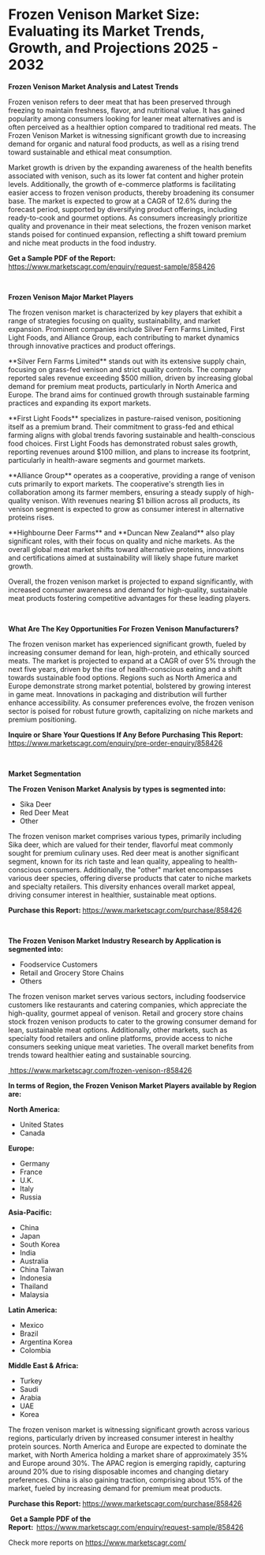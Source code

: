 <p><h1>Frozen Venison Market Size: Evaluating its Market Trends, Growth, and Projections 2025 - 2032</h1></p><p><strong>Frozen Venison Market Analysis and Latest Trends</strong></p>
<p><p>Frozen venison refers to deer meat that has been preserved through freezing to maintain freshness, flavor, and nutritional value. It has gained popularity among consumers looking for leaner meat alternatives and is often perceived as a healthier option compared to traditional red meats. The Frozen Venison Market is witnessing significant growth due to increasing demand for organic and natural food products, as well as a rising trend toward sustainable and ethical meat consumption. </p><p>Market growth is driven by the expanding awareness of the health benefits associated with venison, such as its lower fat content and higher protein levels. Additionally, the growth of e-commerce platforms is facilitating easier access to frozen venison products, thereby broadening its consumer base. The market is expected to grow at a CAGR of 12.6% during the forecast period, supported by diversifying product offerings, including ready-to-cook and gourmet options. As consumers increasingly prioritize quality and provenance in their meat selections, the frozen venison market stands poised for continued expansion, reflecting a shift toward premium and niche meat products in the food industry.</p></p>
<p><strong>Get a Sample PDF of the Report:&nbsp;</strong> <a href="https://www.marketscagr.com/enquiry/request-sample/858426?utm_campaign=2471&utm_medium=2&utm_source=Github&utm_content=ia&utm_term=07042025&utm_id=frozen-venison">https://www.marketscagr.com/enquiry/request-sample/858426</a></p>
<p>&nbsp;</p>
<p><strong>Frozen Venison Major Market Players</strong></p>
<p><p>The frozen venison market is characterized by key players that exhibit a range of strategies focusing on quality, sustainability, and market expansion. Prominent companies include Silver Fern Farms Limited, First Light Foods, and Alliance Group, each contributing to market dynamics through innovative practices and product offerings.</p><p>**Silver Fern Farms Limited** stands out with its extensive supply chain, focusing on grass-fed venison and strict quality controls. The company reported sales revenue exceeding $500 million, driven by increasing global demand for premium meat products, particularly in North America and Europe. The brand aims for continued growth through sustainable farming practices and expanding its export markets.</p><p>**First Light Foods** specializes in pasture-raised venison, positioning itself as a premium brand. Their commitment to grass-fed and ethical farming aligns with global trends favoring sustainable and health-conscious food choices. First Light Foods has demonstrated robust sales growth, reporting revenues around $100 million, and plans to increase its footprint, particularly in health-aware segments and gourmet markets.</p><p>**Alliance Group** operates as a cooperative, providing a range of venison cuts primarily to export markets. The cooperative's strength lies in collaboration among its farmer members, ensuring a steady supply of high-quality venison. With revenues nearing $1 billion across all products, its venison segment is expected to grow as consumer interest in alternative proteins rises.</p><p>**Highbourne Deer Farms** and **Duncan New Zealand** also play significant roles, with their focus on quality and niche markets. As the overall global meat market shifts toward alternative proteins, innovations and certifications aimed at sustainability will likely shape future market growth.</p><p>Overall, the frozen venison market is projected to expand significantly, with increased consumer awareness and demand for high-quality, sustainable meat products fostering competitive advantages for these leading players.</p></p>
<p>&nbsp;</p>
<p><strong>What Are The Key Opportunities For Frozen Venison Manufacturers?</strong></p>
<p><p>The frozen venison market has experienced significant growth, fueled by increasing consumer demand for lean, high-protein, and ethically sourced meats. The market is projected to expand at a CAGR of over 5% through the next five years, driven by the rise of health-conscious eating and a shift towards sustainable food options. Regions such as North America and Europe demonstrate strong market potential, bolstered by growing interest in game meat. Innovations in packaging and distribution will further enhance accessibility. As consumer preferences evolve, the frozen venison sector is poised for robust future growth, capitalizing on niche markets and premium positioning.</p></p>
<p><strong>Inquire or Share Your Questions If Any Before Purchasing This Report:</strong> <a href="https://www.marketscagr.com/enquiry/pre-order-enquiry/858426?utm_campaign=2471&utm_medium=2&utm_source=Github&utm_content=ia&utm_term=07042025&utm_id=frozen-venison">https://www.marketscagr.com/enquiry/pre-order-enquiry/858426</a></p>
<p>&nbsp;</p>
<p><strong>Market Segmentation</strong></p>
<p><strong>The Frozen Venison Market Analysis by types is segmented into:</strong></p>
<p><ul><li>Sika Deer</li><li>Red Deer Meat</li><li>Other</li></ul></p>
<p><p>The frozen venison market comprises various types, primarily including Sika deer, which are valued for their tender, flavorful meat commonly sought for premium culinary uses. Red deer meat is another significant segment, known for its rich taste and lean quality, appealing to health-conscious consumers. Additionally, the "other" market encompasses various deer species, offering diverse products that cater to niche markets and specialty retailers. This diversity enhances overall market appeal, driving consumer interest in healthier, sustainable meat options.</p></p>
<p><strong>Purchase this Report:&nbsp;</strong><a href="https://www.marketscagr.com/purchase/858426?utm_campaign=2471&utm_medium=2&utm_source=Github&utm_content=ia&utm_term=07042025&utm_id=frozen-venison">https://www.marketscagr.com/purchase/858426</a></p>
<p>&nbsp;</p>
<p><strong>The Frozen Venison Market Industry Research by Application is segmented into:</strong></p>
<p><ul><li>Foodservice Customers</li><li>Retail and Grocery Store Chains</li><li>Others</li></ul></p>
<p><p>The frozen venison market serves various sectors, including foodservice customers like restaurants and catering companies, which appreciate the high-quality, gourmet appeal of venison. Retail and grocery store chains stock frozen venison products to cater to the growing consumer demand for lean, sustainable meat options. Additionally, other markets, such as specialty food retailers and online platforms, provide access to niche consumers seeking unique meat varieties. The overall market benefits from trends toward healthier eating and sustainable sourcing.</p></p>
<p><a href="https://www.marketscagr.com/frozen-venison-r858426?utm_campaign=2471&utm_medium=2&utm_source=Github&utm_content=ia&utm_term=07042025&utm_id=frozen-venison">&nbsp;https://www.marketscagr.com/frozen-venison-r858426</a></p>
<p><strong>In terms of Region, the Frozen Venison Market Players available by Region are:</strong></p>
<p>
    <p> <strong> North America: </strong>
        <ul>
            <li>United States</li>
            <li>Canada</li>
        </ul>
        </p> 
    <p> <strong> Europe: </strong>
        <ul>
            <li>Germany</li>
            <li>France</li>
            <li>U.K.</li>
            <li>Italy</li>
            <li>Russia</li>
        </ul>
        </p> 
    <p> <strong> Asia-Pacific: </strong>
        <ul>
            <li>China</li>
            <li>Japan</li>
            <li>South Korea</li>
            <li>India</li>
            <li>Australia</li>
            <li>China Taiwan</li>
            <li>Indonesia</li>
            <li>Thailand</li>
            <li>Malaysia</li>
        </ul>
        </p> 
    <p> <strong> Latin America: </strong>
        <ul>
            <li>Mexico</li>
            <li>Brazil</li>
            <li>Argentina Korea</li>
            <li>Colombia</li>
        </ul>
        </p> 
    <p> <strong> Middle East & Africa: </strong>
        <ul>
            <li>Turkey</li>
            <li>Saudi</li>
            <li>Arabia</li>
            <li>UAE</li>
            <li>Korea</li>
        </ul>
    </p>
    </p>
<p><p>The frozen venison market is witnessing significant growth across various regions, particularly driven by increased consumer interest in healthy protein sources. North America and Europe are expected to dominate the market, with North America holding a market share of approximately 35% and Europe around 30%. The APAC region is emerging rapidly, capturing around 20% due to rising disposable incomes and changing dietary preferences. China is also gaining traction, comprising about 15% of the market, fueled by increasing demand for premium meat products.</p></p>
<p><strong>Purchase this Report: </strong><a href="https://www.marketscagr.com/purchase/858426?utm_campaign=2471&utm_medium=2&utm_source=Github&utm_content=ia&utm_term=07042025&utm_id=frozen-venison">https://www.marketscagr.com/purchase/858426</a></p>
<p>&nbsp;<strong>Get a Sample PDF of the Report:&nbsp;&nbsp;</strong><a href="https://www.marketscagr.com/enquiry/request-sample/858426?utm_campaign=2471&utm_medium=2&utm_source=Github&utm_content=ia&utm_term=07042025&utm_id=frozen-venison">https://www.marketscagr.com/enquiry/request-sample/858426</a></p>
<p><strong></strong></p>
<p>Check more reports on <a href="https://www.marketscagr.com/?utm_campaign=2471&utm_medium=2&utm_source=Github&utm_content=ia&utm_term=07042025&utm_id=frozen-venison">https://www.marketscagr.com/</a></p>